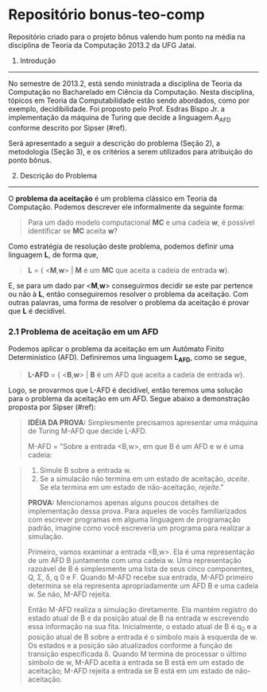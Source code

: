 Repositório bonus-teo-comp
==============

Repositório criado para o projeto bônus valendo hum ponto na média na disciplina de Teoria da Computação 2013.2 da UFG Jataí.

1. Introdução
-------------

No semestre de 2013.2, está sendo ministrada a disciplina de Teoria da Computação no Bacharelado em Ciência da Computação. Nesta disciplina, tópicos em Teoria da Computabilidade estão sendo abordados, como por exemplo, decidibilidade. Foi proposto pelo Prof. Esdras Bispo Jr. a implementação da máquina de Turing que decide a linguagem A<sub>AFD</sub> conforme descrito por Sipser (#ref).

Será apresentado a seguir a descrição do problema (Seção 2), a metodologia (Seção 3), e os critérios a serem utilizados para atribuição do ponto bônus.

2. Descrição do Problema
-------------------------

O **problema da aceitação** é um problema clássico em Teoria da Computação. Podemos descrever ele informalmente da seguinte forma: 

> Para um dado modelo computacional **MC** e uma cadeia **w**, é possível identificar se **MC** aceita **w**?
    
Como estratégia de resolução deste problema, podemos definir uma linguagem **L**, de forma que, 

> **L** = { \<**M**,**w**\> | **M** é um **MC** que aceita a cadeia de entrada **w**}.
    
E, se para um dado par \<**M**,**w**\> conseguirmos decidir se este par pertence ou não à **L**, então conseguiremos resolver o problema da aceitação. Com outras palavras, uma forma de resolver o problema da aceitação é provar que **L** é decidível.

### 2.1 Problema de aceitação em um AFD ######

Podemos aplicar o problema da aceitação em um Autômato Finito Determinístico (AFD). Definiremos uma linguagem **L<sub>AFD</sub>**, como se segue,

> **L-AFD** = { <**B**,**w**> | **B** é um AFD que aceita a cadeia de entrada *w*}.
  
Logo, se provarmos que L-AFD é decidível, então teremos uma solução para o problema da aceitação em um AFD. Segue abaixo a demonstração proposta por Sipser (#ref):

> **IDÉIA DA PROVA:** Simplesmente precisamos apresentar uma máquina de Turing M-AFD que decide L-AFD.
>  
> M-AFD = "Sobre a entrada \<B,w\>, em que B é um AFD e w é uma cadeia:

> 1.  Simule B sobre a entrada w.
> 2.  Se a simulacão não termina em um estado de aceitação, *aceite*. Se ela termina em um estado de não-aceitação, *rejeite*."
>
> **PROVA:** Mencionamos apenas alguns poucos detalhes de implementação dessa prova. Para aqueles de vocês familiarizados com escrever programas em alguma linguagem de programação padrão, imagine como você escreveria um
programa para realizar a simulação. 
>
> Primeiro, vamos examinar a entrada \<B,w\>. Ela é uma representação de um
AFD B juntamente com uma cadeia w. Uma representação razoável de B é simplesmente uma lista de seus cinco componentes, Q, Σ, δ, q 0 e F. Quando M-AFD recebe sua entrada, M-AFD primeiro determina se ela representa apropriadamente
um AFD B e uma cadeia w. Se não, M-AFD rejeita. 
>
> Então M-AFD realiza a simulação diretamente. Ela mantém registro do estado atual de B e da posição atual de B na entrada w escrevendo essa informação na sua fita. Inicialmente, o estado atual de B é q<sub>0</sub> e a posição atual de B sobre a entrada é o símbolo mais à esquerda de w. Os estados e a posição são atualizados conforme a função de transição especificada δ. Quando M termina de processar o último símbolo de w, M-AFD aceita a entrada se B está em um estado de aceitação; M-AFD rejeita a entrada se B está em um estado de não-aceitação.


